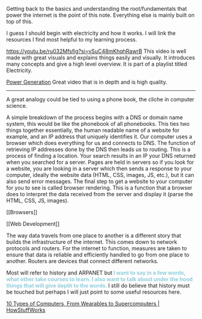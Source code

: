 Getting back to the basics and understanding the root/fundamentals that power the internet is the point of this note. Everything else is mainly built on top of this. 

I guess I should begin with electricity and how it works. I will link the resources I find most helpful to my learning process. 


https://youtu.be/ru032Mfsfig?si=vSuC48mKhqhRawrB
This video is well made with great visuals and explains things easily and visually. It introduces many concepts and give a high level overview. It is part of a playlist titled Electricity.

[Power Generation](https://www.youtube.com/watch?v=ZSCEfJ4TXW4) Great video that is in depth and is high quality. 


--- 

A great analogy could be tied to using a phone book, the cliche in computer science. 

A simple breakdown of the process begins with a DNS or domain name system, this would be like the phonebook of all phonebooks. This ties two things together essentially, the human readable name of a website for example, and an IP address that uniquely identifies it. Our computer uses a browser which does everything for us and connects to DNS. The function of retrieving IP addresses done by the DNS then leads us to routing. This is a process of finding a location. Your search results in an IP your DNS returned when you searched for a server. Pages are held in servers so if you look for a website, you are looking in a server which then sends a response to your computer, ideally the website data (HTML, CSS, images, JS, etc.), but it can also send error messages. The final step to get a website to your computer for you to see is called browser rendering. This is a function that a browser does to interpret the data received from the server and display it (parse the HTML, CSS, JS, images). 

[[Browsers]]

[[Web Development]]

The way data travels from one place to another is a different story that builds the infrastructure of the internet. This comes down to network protocols and routers. For the internet to function, measures are taken to ensure that data is reliable and efficiently handled to go from one place to another. Routers are devices that connect different networks. 

Most will refer to history and ARPANET but<font color="#92cddc"><strong> I want to say in a few words, what other take courses to learn. I also want to talk about under the hood things that will give depth to the words. </strong></font> I still do believe that history must be touched but perhaps I will just point to some useful resources here.

[10 Types of Computers, From Wearables to Supercomputers | HowStuffWorks](https://science.howstuffworks.com/innovation/inventions/who-invented-the-computer.htm)

